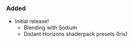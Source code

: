 ### Added

- Initial release!
    - Blending with Sodium
    - Distant Horizons shaderpack presets (Iris)
